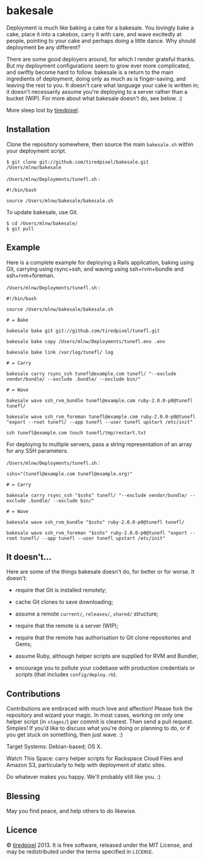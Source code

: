 # bakesale

Deployment is much like baking a cake for a bakesale. You lovingly bake a cake,
place it into a cakebox, carry it with care, and wave excitedly at people,
pointing to your cake and perhaps doing a little dance. Why should deployment be
any different?

There are some good deployers around, for which I render grateful thanks. But
my deployment configurations seem to grow ever more complicated, and swiftly
become hard to follow. bakesale is a return to the main ingredients of
deployment, doing only as much as is finger-saving, and leaving the rest to you.
It doesn't care what language your cake is written in; it doesn't necessarily
assume you're deploying to a server rather than a bucket (WIP). For more about
what bakesale doesn't do, see below. :)

More sleep lost by [tiredpixel](http://www.tiredpixel.com).


## Installation

Clone the repository somewhere, then source the main `bakesale.sh` within your
deployment script.

    $ git clone git://github.com/tiredpixel/bakesale.git /Users/mlnw/bakesale

`/Users/mlnw/Deployments/tunefl.sh` :

    #!/bin/bash
    
    source /Users/mlnw/bakesale/bakesale.sh

To update bakesale, use Git.

    $ cd /Users/mlnw/bakesale/
    $ git pull


## Example

Here is a complete example for deploying a Rails application, baking using Git,
carrying using rsync+ssh, and waving using ssh+rvm+bundle and ssh+rvm+foreman.

`/Users/mlnw/Deployments/tunefl.sh` :

    #!/bin/bash
    
    source /Users/mlnw/bakesale/bakesale.sh
    
    # = Bake
    
    bakesale bake git git://github.com/tiredpixel/tunefl.git
    
    bakesale bake copy /Users/mlnw/Deployments/tunefl.env .env
    
    bakesale bake link /var/log/tunefl/ log
    
    # = Carry
    
    bakesale carry rsync_ssh tunefl@example.com tunefl/ "--exclude vendor/bundle/ --exclude .bundle/ --exclude bin/"
    
    # = Wave
    
    bakesale wave ssh_rvm_bundle tunefl@example.com ruby-2.0.0-p0@tunefl tunefl/
    
    bakesale wave ssh_rvm_foreman tunefl@example.com ruby-2.0.0-p0@tunefl "export --root tunefl/ --app tunefl --user tunefl upstart /etc/init"
    
    ssh tunefl@example.com touch tunefl/tmp/restart.txt

For deploying to multiple servers, pass a string representation of an array for
any SSH parameters.

`/Users/mlnw/Deployments/tunefl.sh` :

    sshs="(tunefl@example.com tunefl@example.org)"
    
    # = Carry
    
    bakesale carry rsync_ssh "$sshs" tunefl/ "--exclude vendor/bundle/ --exclude .bundle/ --exclude bin/"
    
    # = Wave
    
    bakesale wave ssh_rvm_bundle "$sshs" ruby-2.0.0-p0@tunefl tunefl/
    
    bakesale wave ssh_rvm_foreman "$sshs" ruby-2.0.0-p0@tunefl "export --root tunefl/ --app tunefl --user tunefl upstart /etc/init"


## It doesn't...

Here are some of the things bakesale doesn't do, for better or for worse. It
doesn't:

- require that Git is installed remotely;

- cache Git clones to save downloading;

- assume a remote `current/`, `releases/`, `shared/` structure;

- require that the remote is a server (WIP);

- require that the remote has authorisation to Git clone repositories and Gems;

- assume Ruby, although helper scripts are supplied for RVM and Bundler,

- encourage you to pollute your codebase with production credentials or scripts (that includes `config/deploy.rb`).


## Contributions

Contributions are embraced with much love and affection! Please fork the
repository and wizard your magic. In most cases, working on only one helper
script (in `stages/`) per commit is clearest. Then send a pull request. Simples!
If you'd like to discuss what you're doing or planning to do, or if you get
stuck on something, then just wave. :)

Target Systems: Debian-based; OS X.

Watch This Space: carry helper scripts for Rackspace Cloud Files and Amazon S3,
particularly to help with deployment of static sites.

Do whatever makes you happy. We'll probably still like you. :)


## Blessing

May you find peace, and help others to do likewise.


## Licence

© [tiredpixel](http://www.tiredpixel.com) 2013. It is free software, released
under the MIT License, and may be redistributed under the terms specified in
`LICENSE`.
